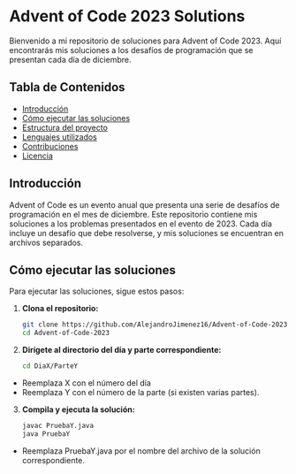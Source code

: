 # Advent of Code 2023 Solutions

Bienvenido a mi repositorio de soluciones para Advent of Code 2023. Aquí encontrarás mis soluciones a los desafíos de programación que se presentan cada día de diciembre.

## Tabla de Contenidos

- [Introducción](#introducción)
- [Cómo ejecutar las soluciones](#cómo-ejecutar-las-soluciones)
- [Estructura del proyecto](#estructura-del-proyecto)
- [Lenguajes utilizados](#lenguajes-utilizados)
- [Contribuciones](#contribuciones)
- [Licencia](#licencia)

## Introducción

Advent of Code es un evento anual que presenta una serie de desafíos de programación en el mes de diciembre. Este repositorio contiene mis soluciones a los problemas presentados en el evento de 2023. Cada día incluye un desafío que debe resolverse, y mis soluciones se encuentran en archivos separados.

## Cómo ejecutar las soluciones

Para ejecutar las soluciones, sigue estos pasos:

1. **Clona el repositorio:**
   ```bash
   git clone https://github.com/AlejandroJimenez16/Advent-of-Code-2023.git
   cd Advent-of-Code-2023

2. **Dirígete al directorio del día y parte correspondiente:**
   ```bash
   cd DiaX/ParteY

  - Reemplaza X con el número del día
  - Reemplaza Y con el número de la parte (si existen varias partes).

3. **Compila y ejecuta la solución:**
   ```bash
   javac PruebaY.java
   java PruebaY

  - Reemplaza PruebaY.java por el nombre del archivo de la solución correspondiente.
